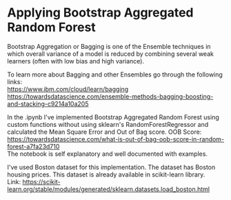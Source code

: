 # Applying Bootstrap Aggregated Random Forest

Bootstrap Aggregation or Bagging is one of the Ensemble techniques in which overall variance of a model is reduced by combining several weak learners (often with low bias and high variance). 

To learn more about Bagging and other Ensembles go through the following links:  
https://www.ibm.com/cloud/learn/bagging  
https://towardsdatascience.com/ensemble-methods-bagging-boosting-and-stacking-c9214a10a205

In the .ipynb I've implemented Bootstrap Aggregated Random Forest using custom functions without using sklearn's RandomForestRegressor and calculated the Mean Square Error and Out of Bag score. OOB Score: https://towardsdatascience.com/what-is-out-of-bag-oob-score-in-random-forest-a7fa23d710  
The notebook is self explanatory and well documented with examples.  

I've used Boston dataset for this implementation. The dataset has Boston housing prices. This dataset is already available in scikit-learn library.  
Link: https://scikit-learn.org/stable/modules/generated/sklearn.datasets.load_boston.html  
